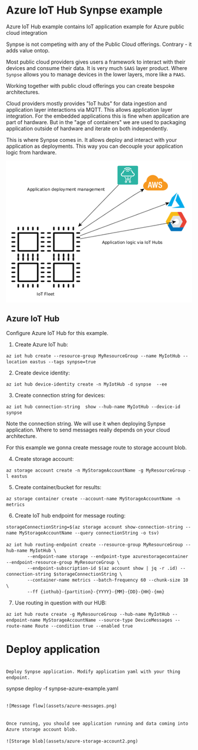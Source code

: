 # Azure IoT Hub Synpse example

Azure IoT Hub example contains IoT application example for Azure public cloud integration

Synpse is not competing with any of the Public Cloud offerings. Contrary - it adds value ontop.

Most public cloud providers gives users a framework to interact with their devices and consume their data.
It is very much `SAAS` layer product. Where `Synpse` allows you to manage devices in the lower layers, more like a `PAAS`.

Working together with public cloud offerings you can create bespoke architectures.

Cloud providers mostly provides "IoT hubs" for data ingestion and application layer interactions via MQTT. This allows 
application layer integration. For the embedded applications this is fine when application are part of hardware. But in the 
"age of containers" we are used to packaging application outside of hardware and iterate on both independently.

This is where Synpse comes in. It allows deploy and interact with your application as deployments. This way you can decouple your 
application logic from hardware.

![Diagram](assets/diagram.png)
## Azure IoT Hub 

Configure Azure IoT Hub for this example.

1. Create Azure IoT hub:
```
az iot hub create --resource-group MyResourceGroup --name MyIotHub --location eastus --tags synpse=true
```

2. Create device identity:
```
az iot hub device-identity create -n MyIotHub -d synpse  --ee
```

3. Create connection string for devices:
```
az iot hub connection-string  show --hub-name MyIotHub --device-id synpse
```

Note the connection string. We will use it when deploying Synpse application.
Where to send messages really depends on your cloud architecture.

For this example we gonna create message route to storage account blob.

4. Create storage account:
```
az storage account create -n MyStorageAccountName -g MyResourceGroup -l eastus
```

5. Create container/bucket for results:
```
az storage container create --account-name MyStorageAccountName -n metrics
```

6. Create IoT hub endpoint for message routing:
```
storageConnectionString=$(az storage account show-connection-string --name MyStorageAccountName --query connectionString -o tsv)

az iot hub routing-endpoint create --resource-group MyResourceGroup --hub-name MyIotHub \
        --endpoint-name storage --endpoint-type azurestoragecontainer --endpoint-resource-group MyResourceGroup \
        --endpoint-subscription-id $(az account show | jq -r .id) --connection-string $storageConnectionString \
        --container-name metrics --batch-frequency 60 --chunk-size 10 \
        --ff {iothub}-{partition}-{YYYY}-{MM}-{DD}-{HH}-{mm}
```

7. Use routing in question with our HUB:
```
az iot hub route create -g MyResourceGroup --hub-name MyIotHub --endpoint-name MyStorageAccountName --source-type DeviceMessages --route-name Route --condition true --enabled true
```




# Deploy application

```

Deploy Synpse application. Modify application yaml with your thing endpoint.

```
synpse deploy -f synpse-azure-example.yaml
```

![Message flow](assets/azure-messages.png)


Once running, you should see application running and data coming into Azure storage account blob.

![Storage blob](assets/azure-storage-account2.png)